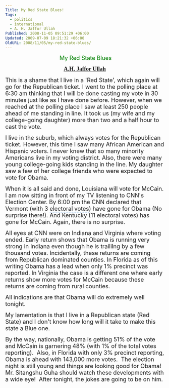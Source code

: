 ```yaml
---
Title: My Red State Blues!
Tags:
  - politics
  - international
  - A. H. Jaffor Ullah
Published: 2008-11-05 09:51:29 +06:00
Updated: 2009-07-09 18:21:32 +06:00
OldURL: 2008/11/05/my-red-state-blues/
---
```



<p align="center"><font size="4" color="#008000"> My Red State Blues</font></p>
<p align="center"><font size="4" face="Garamond"><a href="https://gold.mukto-mona.com/Articles/jaffor/index.html"><strong>A.H. Jaffor Ullah</strong></a></font></p>
<font size="4">This is a shame that I live in a 'Red State', which again will go for the Republican ticket. I went to the polling place at 6:30 am thinking that I will be done casting my vote in 30 minutes just like as I have done before. However, when we reached at the polling place I saw at least 250 people ahead of me standing in line. It took us (my wife and my college-going daughter) more than two and a half hour to cast the vote.</font>

<font size="4">I live in the suburb, which always votes for the Republican ticket. However, this time I saw many <span id="lw_1225856684_1" class="yshortcuts">African American</span> and Hispanic voters. I never knew that so many minority Americans live in my voting district. Also, there were many young college-going kids standing in the line. My daughter saw a few of her college friends who were expected to vote for Obama. </font>

<font size="4">When it is all said and done, Louisiana will vote for <span id="lw_1225856684_2" class="yshortcuts">McCain</span>. I am now sitting in front of my TV listening to CNN's Election Center. By 6:00 pm the CNN declared that Vermont (with 3 <span style="cursor: hand; border-bottom: #0066cc 1px dashed" id="lw_1225856684_3" class="yshortcuts">electoral votes</span>) have gone for Obama (No surprise there!). And Kentucky (11 electoral votes) has gone for McCain. Again, there is no surprise.</font>

<font size="4">All eyes at CNN were on Indiana and Virginia where voting ended. Early return shows that Obama is running very strong in Indiana even though he is traililng by a few thousand votes. Incidentally, these returns are coming from Republican dominated counties. In <span id="lw_1225856684_4" class="yshortcuts">Florida</span> as of this writing Obama has a lead when only 1% precinct was reported. In Virginia the case is a different one where early returns show more votes for McCain because these returns are coming from rural counties.</font>

<font size="4">All indications are that Obama will do extremely well tonight. </font>

<font size="4">My lamentation is that I live in a Republican state (Red State) and I don't know how long will it take to make this state a Blue one.</font>

<font size="4">By the way, nationally, Obama is getting 51% of the vote and McCain is garnering 48% (with 1% of the total votes reporting).  Also, in Florida with only 3% precinct reporting, Obama is ahead with 143,000 more votes.  The election night is still young and things are looking good for Obama!  Mr. Sitangshu Guha should watch these developments with a wide eye!  After tonight, the jokes are going to be on him.</font>
